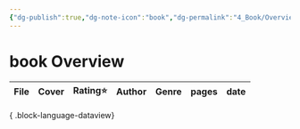 ```yaml
---
{"dg-publish":true,"dg-note-icon":"book","dg-permalink":"4_Book/Overview/book","tags":["book","overview"],"permalink":"/4_Book/Overview/book/","dgPassFrontmatter":true,"noteIcon":"book"}
---
```


# book Overview
| File | Cover | Rating⭐ | Author | Genre | pages | date |
| ---- | ----- | ------- | ------ | ----- | ----- | ---- |

{ .block-language-dataview}

